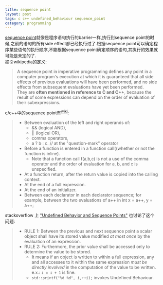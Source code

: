```yaml
---
title: sequence point
layout: post
tags: c c++ undefined_behaviour sequence_point
category: programming
---
```


[sequence point](http://en.wikipedia.org/wiki/Sequence_point)就像是程序语句执行的barrier一样,执行到sequence point的时候,之前的语句的所有side effect都已经执行过了.根据sequence point可以确定程序某些语句的执行顺序,不能根据sequence point确定顺序的语句,其执行的效果就可能是未定的了.  
摘引wikipedia的定义:
> A sequence point in imperative programming defines any point in a computer program's execution at which it is guaranteed that all side effects of previous evaluations will have been performed, and no side effects from subsequent evaluations have yet been performed.  
> They are **often mentioned in reference to C and C++**, because the result of some expressions can depend on the order of evaluation of their subexpressions.

c/c++中的sequence point有<sup>[wiki](http://en.wikipedia.org/wiki/Sequence_point)</sup>:

> * Between evaluation of the left and right operands of:
>	* && (logical AND), 
>	* || (logical OR),
>	* comma operators, 
>	* a ? b : c. // at the "question-mark" operator
> * Before a function is entered in a function call((whether or not the function is inline).
>	* Note that a function call f(a,b,c) is not a use of the comma operator and the order of evaluation for a, b, and c is unspecified.
> * At a function return, after the return value is copied into the calling context.
> * At the end of a full expression.
> * At the end of an initializer.
> * Between each declarator in each declarator sequence; for example, between the two evaluations of a++ in int x = a++, y = a++;

stackoverflow 上 ["Undefined Behavior and Sequence Points"](http://stackoverflow.com/questions/4176328/undefined-behavior-and-sequence-points) 也讨论了这个问题:

> * RULE 1: Between the previous and next sequence point a scalar object shall have its stored value modified *at most once* by the evaluation of an expression.
> * RULE 2: Furthermore, the prior value shall be accessed only to determine the value to be stored.
>	* It means if an object is written to within a full expression, any and all accesses to it within the same expression *must be directly involved* in the computation of the value to be written. e.x.: `i = i + 1` is fine.
>	* `std::printf("%d %d", i,++i);` invokes Undefined Behaviour.

